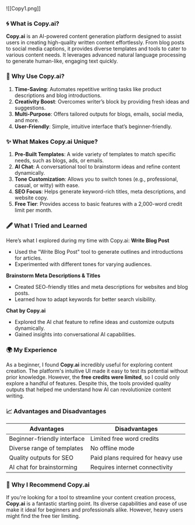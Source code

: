 
![[Copy1.png]]
### 🌀 **What is Copy.ai?**

**Copy.ai** is an AI-powered content generation platform designed to assist users in creating high-quality written content effortlessly. From blog posts to social media captions, it provides diverse templates and tools to cater to various content needs. It leverages advanced natural language processing to generate human-like, engaging text quickly.

### 🌟 **Why Use Copy.ai?**

1. **Time-Saving**: Automates repetitive writing tasks like product descriptions and blog introductions.
2. **Creativity Boost**: Overcomes writer’s block by providing fresh ideas and suggestions.
3. **Multi-Purpose**: Offers tailored outputs for blogs, emails, social media, and more.
4. **User-Friendly**: Simple, intuitive interface that’s beginner-friendly.


### ✨ **What Makes Copy.ai Unique?**

1. **Pre-Built Templates**: A wide variety of templates to match specific needs, such as blogs, ads, or emails.
2. **AI Chat**: A conversational tool to brainstorm ideas and refine content dynamically.
3. **Tone Customization**: Allows you to switch tones (e.g., professional, casual, or witty) with ease.
4. **SEO Focus**: Helps generate keyword-rich titles, meta descriptions, and website copy.
5. **Free Tier**: Provides access to basic features with a 2,000-word credit limit per month.


### 🖋 **What I Tried and Learned**

Here’s what I explored during my time with Copy.ai:
**Write Blog Post**
- Used the "Write Blog Post" tool to generate outlines and introductions for articles.
- Experimented with different tones for varying audiences.

**Brainstorm Meta Descriptions & Titles**
- Created SEO-friendly titles and meta descriptions for websites and blog posts.
- Learned how to adapt keywords for better search visibility.

**Chat by Copy.ai**
- Explored the AI chat feature to refine ideas and customize outputs dynamically.
- Gained insights into conversational AI capabilities.


### 🌍 **My Experience**

As a beginner, I found **Copy.ai** incredibly useful for exploring content creation. The platform's intuitive UI made it easy to test its potential without prior knowledge. However, the **free credits were limited**, so I could only explore a handful of features. Despite this, the tools provided quality outputs that helped me understand how AI can revolutionize content writing.


### 📈 **Advantages and Disadvantages**

|**Advantages**|**Disadvantages**|
|---|---|
|Beginner-friendly interface|Limited free word credits|
|Diverse range of templates|No offline mode|
|Quality outputs for SEO|Paid plans required for heavy use|
|AI chat for brainstorming|Requires internet connectivity|


### 🌟 **Why I Recommend Copy.ai**

If you're looking for a tool to streamline your content creation process, **Copy.ai** is a fantastic starting point. Its diverse capabilities and ease of use make it ideal for beginners and professionals alike. However, heavy users might find the free tier limiting.

